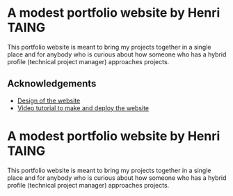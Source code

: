 
# A modest portfolio website by Henri TAING

This portfolio website is meant to bring my projects together in a single place and for anybody who is curious about how someone who has a hybrid profile (technical project manager) approaches projects.




## Acknowledgements

 - [Design of the website](https://html5up.net/hyperspace)
 - [Video tutorial to make and deploy the website](https://www.youtube.com/watch?v=ocdwh0KYeUs)




# A modest portfolio website by Henri TAING

This portfolio website is meant to bring my projects together in a single place and for anybody who is curious about how someone who has a hybrid profile (technical project manager) approaches projects.



